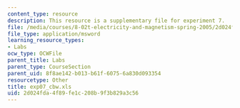 ```yaml
---
content_type: resource
description: This resource is a supplementary file for experiment 7.
file: /media/courses/8-02t-electricity-and-magnetism-spring-2005/2d024fda4f89fe1c208b9f3b829a3c56_exp07_cbw.xls
file_type: application/msword
learning_resource_types:
- Labs
ocw_type: OCWFile
parent_title: Labs
parent_type: CourseSection
parent_uid: 8f8ae142-b013-b61f-6075-6a830d093354
resourcetype: Other
title: exp07_cbw.xls
uid: 2d024fda-4f89-fe1c-208b-9f3b829a3c56
---
```

